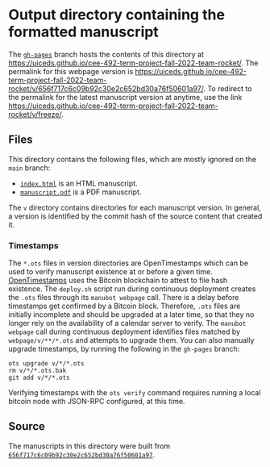 # Output directory containing the formatted manuscript

The [`gh-pages`](https://github.com/uiceds/cee-492-term-project-fall-2022-team-rocket/tree/gh-pages) branch hosts the contents of this directory at <https://uiceds.github.io/cee-492-term-project-fall-2022-team-rocket/>.
The permalink for this webpage version is <https://uiceds.github.io/cee-492-term-project-fall-2022-team-rocket/v/656f717c6c09b92c30e2c652bd30a76f50601a97/>.
To redirect to the permalink for the latest manuscript version at anytime, use the link <https://uiceds.github.io/cee-492-term-project-fall-2022-team-rocket/v/freeze/>.

## Files

This directory contains the following files, which are mostly ignored on the `main` branch:

+ [`index.html`](index.html) is an HTML manuscript.
+ [`manuscript.pdf`](manuscript.pdf) is a PDF manuscript.

The `v` directory contains directories for each manuscript version.
In general, a version is identified by the commit hash of the source content that created it.

### Timestamps

The `*.ots` files in version directories are OpenTimestamps which can be used to verify manuscript existence at or before a given time.
[OpenTimestamps](https://opentimestamps.org/) uses the Bitcoin blockchain to attest to file hash existence.
The `deploy.sh` script run during continuous deployment creates the `.ots` files through its `manubot webpage` call.
There is a delay before timestamps get confirmed by a Bitcoin block.
Therefore, `.ots` files are initially incomplete and should be upgraded at a later time, so that they no longer rely on the availability of a calendar server to verify.
The `manubot webpage` call during continuous deployment identifies files matched by `webpage/v/**/*.ots` and attempts to upgrade them.
You can also manually upgrade timestamps, by running the following in the `gh-pages` branch:

```shell
ots upgrade v/*/*.ots
rm v/*/*.ots.bak
git add v/*/*.ots
```

Verifying timestamps with the `ots verify` command requires running a local bitcoin node with JSON-RPC configured, at this time.

## Source

The manuscripts in this directory were built from
[`656f717c6c09b92c30e2c652bd30a76f50601a97`](https://github.com/uiceds/cee-492-term-project-fall-2022-team-rocket/commit/656f717c6c09b92c30e2c652bd30a76f50601a97).
